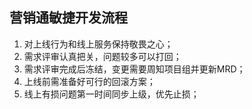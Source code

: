 ## 营销通敏捷开发流程
1. 对上线行为和线上服务保持敬畏之心；
2. 需求评审认真把关，问题较多可以打回；
3. 需求评审完成后冻结，变更需要周知项目组并更新MRD；
4. 上线前需准备好可行的回滚方案；
5. 线上有损问题第一时间同步上级，优先止损；